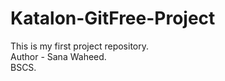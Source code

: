 # Katalon-GitFree-Project
This is my first project repository.
<br>
Author - Sana Waheed. 
<br>
BSCS.

